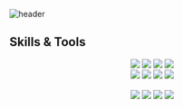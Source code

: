 ![header](https://capsule-render.vercel.app/api?type=waving&color=gradient&height=300&section=header&text=Hola!%20Seungjun's%20GitHub%20)

<h2 tabindex="-1" class="heading-element" dir="auto">Skills & Tools</h2>

<div align="center">
  <img src="https://img.shields.io/badge/Java-707070?style=flat-square&logo=Java&logoColor=white"/>
  <img src="https://img.shields.io/badge/Spring-707070?style=flat-square&logo=Spring&logoColor=white"/>
  <img src="https://img.shields.io/badge/Spring JPA-707070?style=flat-square&logo=Spring-JPA&logoColor=white"/>
  <img src="https://img.shields.io/badge/Spring Security-707070?style=flat-square&logo=springsecurity&logoColor=white"/>
  
</div>

<div align="center">
  <img src="https://img.shields.io/badge/Dart-707070?style=flat-square&logo=Dart&logoColor=white"/>
  <img src="https://img.shields.io/badge/flutter-707070?style=flat-square&logo=flutter&logoColor=white"/>
  <img src="https://img.shields.io/badge/postgresql-707070?style=flat-square&logo=postgresql&logoColor=white"/>
  <img src="https://img.shields.io/badge/Docker-707070?style=flat-square&logo=Docker&logoColor=white"/>
</div>&nbsp;

<div align="center">
  <img src="https://img.shields.io/badge/macos-000000?style=flat-square&logo=macos&logoColor=white"/>
  <img src="https://img.shields.io/badge/intellijidea-000000?style=flat-square&logo=intellijidea&logoColor=white"/>
  <img src="https://img.shields.io/badge/github-000000?style=flat-square&logo=github&logoColor=white"/>
  <img src="https://img.shields.io/badge/notion-000000?style=flat-square&logo=notion&logoColor=white"/>
</div>








<!--
**ZeroZoa/ZeroZoa** is a ✨ _special_ ✨ repository because its `README.md` (this file) appears on your GitHub profile.

Here are some ideas to get you started:

- 🔭 I’m currently working on ...
- 🌱 I’m currently learning ...
- 👯 I’m looking to collaborate on ...
- 🤔 I’m looking for help with ...
- 💬 Ask me about ...
- 📫 How to reach me: ...
- 😄 Pronouns: ...
- ⚡ Fun fact: ...
-->
